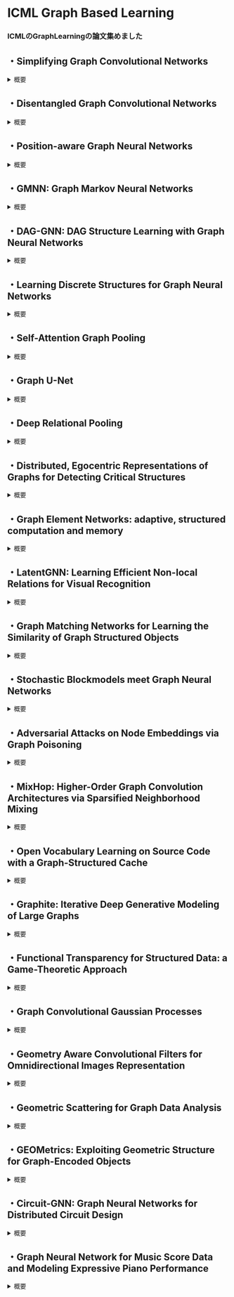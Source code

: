 # ICML Graph Based Learning

### ICMLのGraphLearningの論文集めました

## ・Simplifying Graph Convolutional Networks
<details><summary>概要</summary>
GCNは最近のDeepLearningアプローチからひらめきを得ている  
結果として、不必要な複雑性と計算量を引き継いでしまった  

##### 提案
SGCを提案  
継続的な非線形性を除き、連続した層の間の重み行列の崩壊を通して、上記のような過剰な複雑性を減らす  
理論的に結果として生じる線形モデルを分析し、固定されたlowpassfilterに一致する  

##### 実験
単純化が精度に対して負の影響を与えないことを示した  
さらに大きいデータセットに対して自然な解釈が可能となり、FastGCNより2桁分ぶんスピードアップした  
</details>

## ・Disentangled Graph Convolutional Networks

<details><summary>概要</summary>
既存のGraphデータに対するDLメソッドは潜在的な要素のもつれを無視している   
しかし潜在的な要素のもつれを解いた表現を学習することは非常に難しいし、GNNの研究で未開のままである  

##### 提案  
DisenGCN（disentangled graph convolutional network）という新しいGNNを提案  
もつれを解いたノード表現を学習する  
特に微分可能で帰納的学習と形式でそれぞれのエッジの構造の背後にあるfactorを参照するための新しい隣接ルーティングメカニズムを提案  
また理論的にroutingメカニズムの集合の性質を証明、そして実験的にもつれを解いた表現の学習の利点を示した。  

##### 実験
・Citeseer, Cora, and Pubmed for semi-supervised node  
・BlogCatalog, PPI, POS  for multi-label node classification  

#### future work  
もつれを解いたノード表現が、より包括的なGraphを表現するようなGraph全体に対して単一の表現を導くために利用されうるかどうかを調査する  
</details>

## ・Position-aware Graph Neural Networks

<details><summary>概要</summary>
・広範囲なgraph構造の中のnodeの位置をとらえたnode埋め込みを学習することはgraph上の多くの予測タスクで重要  
・既存のGNNのアーキテクチャはノードのposition/locationなどをとらえる能力が制限されている  

##### 提案  
・Position-aware Graph Neural Networks (PGNNs)を提案  
・Nodeのpositionを意識したノード埋め込みを計算する  
・アンカーノードのセットをsampling  
→それぞれのアンカーセットNodeとtaegetnodeとの距離を計算する  
→安価セット全体にわたり非線形距離重みを持つaggregation schemeを学習  

・P-GNNsの利点  
  ・帰納的  
  ・拡張可能  
  ・ノードの特徴情報を集める  

##### 実験  
・link prediction task	: Grid、Communities、PPI  
・community detection	: Communities、Emails、Protein  
</details>

## ・GMNN: Graph Markov Neural Networks
<details><summary>概要</summary>

relational dataによるsemi-supervisedなobject classificationの研究  

以下の両方で広範囲で研究されているrelational relational dataにおける基本的な問題に取り組む  
statistical relational learning (例 relational Markov networks)  
graph neural networks (例 graph convolutional networks)  

統計的関係モデルはCRFを通して効率よくオブジェクトラベルの関係をモデル化できる  
GNNはend-to-endな学習を通して効率的にオブジェクト表現を学習できる  


#### 提案
Graph Markov Neural Network (GMNN)  

統計的関係モデルとGNNの両方の利点を組み合わせた  
EMアルゴリズムによって効率的に学習し、CRFを持つオブジェクトラベルの同時分布をモデル化  
E-step  
GNNによりオブジェクトラベルの事後分布を予測するために効果的なオブジェクト表現を学習  
M-step  
別のGNNが局所的なラベルの依存関係をモデル化する  

#### 実験
object classification：Cora, Citeseer, Pubmed（SOTA）  
link classification：Cora, Citeseer, Pubmed  
unsupervised node representation learning：Bitcoin, Alphahe Bitcoin OTC（SOTA）  
</details>

## ・DAG-GNN: DAG Structure Learning with Graph Neural Networks
<details><summary>概要</summary>

接続の分布のサンプルから正確な有向非巡回Graph（DAG、たどっても自分のノードには戻らないGraph）を学習することは難しい  
それはGraphのノードの数において指数関数以上の探索空間があるためである（NP困難）  

#### 提案  
複雑な非線形マッピングをとらえる能力があるDLをモチベーションとして  
deep generative modelを提案し、様々な構成上の制約に対してDAGを学習させる  

Generative modelの中心で新しいGNNに基づいたvariational au-toencoder（DAG-GNN）を提案  
モデルの豊富なcapacityに加えて、ベクトル値の変数に加えて離散変数も自然に取り扱える  
GNNを使用することでパラメトリックモデルによって生成されたデータだけでなく、スカラー/ベクトルや連続/非連続などのデータにも対処することができる  

#### 実験  
dataset：Child, Alarm, Pigs, 線形と非線形のSEMsから生成された合成データ  

</details>

## ・Learning Discrete Structures for Graph Neural Networks
<details><summary>概要</summary>

GNNはdatapoint間のスパースかつ離散な依存関係を組み合わせることが利点  
しかし実際には現実世界のGraphはノイズがあり未完成なものがしばしばあるし、全部が利用できないことがある  

#### 提案  
Graphのエッジ上の個々の確率分布を学習する、に2つのレベルの課程を近似的に解決することで、Graph構造とGCNのパラメータを一緒に学数する  
不完全なGraphが与えられたときだけでなくGraphが使用できない時もGCNが適用できるようになる  

#### 実験  
node classification  
dataset:Wine Cancer Digits Citeseer Cora 20news FMA  
</details>

## ・Self-Attention Graph Pooling
<details><summary>概要</summary>

GCNやGNNの手法は改善され精度が向上してきた  
しかしGraphにおけるダウンサンプリングの手法はまだ難しく向上の余地がある  

#### 提案  
SAGPool（Self-Attention Graph Pooling）を提案  
self attentionベースのGraph Pooling  
比較的少ないパラメータ数でend to endで階層的なGraph表現を学習  
self attentionはそれぞれのノードを次の層まで残すか残さないかを見分けるために使用  
attentionスコアを計算するためのGraphConvをするのでノードの特徴とGraphトポロジーの2つを考慮したpooling methodを実現した  

#### 実験  
graph classification  
datasets:D&D, PROTEINS, NCI1, NCI109, FRANKENSTEIN  

</details>

## ・Graph U-Net
<details><summary>概要</summary>

CNNは画像上で自然に操作できる  
しかぎGraphは同じようにはいかず難しい  

画像は2次元の行使を持つGraphの特別なケースであり  
Graph埋め込みタスクはセグメンテーションのようなピクセルごとに予測するタスクと一致する  

U-netのようなenc-decアーキテクチャは多くの画素単位の予測タスクで応用されている一方でGraph データは同様の方法でうまくいかない  
この理由としてGraph上でのpoolとupsampleの操作が自然ではないことがあげられる  

#### 提案  
新しいGraph pool(gPool)とGraph Upsample(gUnopol)を提案  
gUnpoolはgPoolの逆を行う  
gUnpool層は、GgPool層で選択されたノード情報の位置を使用して、raphをもとの構造に修復する  
gPoolとgUnpoolを使用してU-net構成  

#### 実験  
node classification（dataset:Cora, Citeseer, Pubmed）  
graph classification（dataset:D&D, PROTEINS, COLLAB）  
既存のpool手法と比較して精度向上  

</details>

## ・Deep Relational Pooling
<details><summary>概要</summary>

・WeisfeilerLehman (WL) algorithm, graph Laplacians, and diffusionsをベースにそれらを超えたGNNの一般化に取り組む  

#### 提案  
・新しいRelational Pooling (RP)  
・有限かつ部分的に交換可能な理論からきている  
・Graphに対して最大限の表現力を持つframeworkを提供する  
・RPは既存のGraph表現と一緒に働く  
・元のWL isomorphism testより強力  
・GraphClassificationにおいてRNNやCNNのようなアーキテクチャに対して理論的に良いアプローチとして使用可能  

#### 実験  
・GraphClassification(datasets:HIV,MUV,Tox21)  

</details>

## ・Distributed, Egocentric Representations of Graphs for Detecting Critical Structures
<details><summary>概要</summary>

・graph emmbedding modelの重要な構造を見つける問題に取り組んだ  

・既存のgraph emmbedding modelは欠落している  
・global scaleにおいてタスクに特有な重要な構造を正確に検知する  

#### 提案  
・新しいGraph emmbedding model（Ego-CNNs）を提案  
・正確に重要な構造を効率よく見つけるego-centrcな方法を使用して、各層でego-convolutions convolutionsを行う  
・Ego-CNNはタスクモデルと一緒に訓練され、タスクに対する知識の説明/探索を助ける  
見つけた構造を視覚化できる  
・重要な構造を調査することはタスク予測の背後にある理由を説明することを助けてbioinformatics, cheminformatics, social network analysis等の多くの分野で重要な新しい知識の発見につながる  


#### 実験  
・Graph Classification（datasets:MUTAG,PTC,PROTEINS,NCI1, IMDB(B),IMDB(M),REDDIT(B),COLLAB）  
・Visualization of Critical Structures  
（Alkanes vs. Alcohols、Reddit）  

</details>

## ・Graph Element Networks: adaptive, structured computation and memory
<details><summary>概要</summary>
・先天的なGraphの構造がない場合の空間的な処理をモデル化するGNNに取り組む  

#### 提案  
・graph element networks (GENs)を提案  
・有限要素解析と同様に、GNNのノードを空間的な場所に割り当てて、空間を超えて定義された初期特性と同じ空間の結果特性の間の関係をモデル化するためのGraph上で定義された計算プロセスを使用する  
・GNNを計算上の基盤として使用し、接続に加え空間的なノードの位置が空間の最も複雑な部分に注目し最適化させる  
・さらにこの表現戦略は学習された入出力の関係が潜在空間のサイズを超えて一般化することを可能にし、accに対してprecision, trading computationの異なるレベルで同じモデルを走らせることができる  

#### 実験  
・traditional PDE problem(Omnipush data set)  
・a physical prediction problem from robotics  
・learning to predict scene images from novel viewpoints  

</details>

## ・LatentGNN: Learning Efficient Non-local Relations for Visual Recognition
<details><summary>概要</summary>
</details>

## ・Graph Matching Networks for Learning the Similarity of Graph Structured Objects
<details><summary>概要</summary>
</details>

## ・Stochastic Blockmodels meet Graph Neural Networks
<details><summary>概要</summary>
</details>

## ・Adversarial Attacks on Node Embeddings via Graph Poisoning
<details><summary>概要</summary>
</details>

## ・MixHop: Higher-Order Graph Convolution Architectures via Sparsified Neighborhood Mixing
<details><summary>概要</summary>
</details>

## ・Open Vocabulary Learning on Source Code with a Graph-Structured Cache
<details><summary>概要</summary>
</details>

## ・Graphite: Iterative Deep Generative Modeling of Large Graphs
<details><summary>概要</summary>
</details>

## ・Functional Transparency for Structured Data: a Game-Theoretic Approach
<details><summary>概要</summary>
</details>

## ・Graph Convolutional Gaussian Processes
<details><summary>概要</summary>
</details>

## ・Geometry Aware Convolutional Filters for Omnidirectional Images Representation
<details><summary>概要</summary>
</details>

## ・Geometric Scattering for Graph Data Analysis
<details><summary>概要</summary>
</details>

## ・GEOMetrics: Exploiting Geometric Structure for Graph-Encoded Objects
<details><summary>概要</summary>
</details>

## ・Circuit-GNN: Graph Neural Networks for Distributed Circuit Design
<details><summary>概要</summary>
</details>

## ・Graph Neural Network for Music Score Data and Modeling Expressive Piano Performance
<details><summary>概要</summary>
</details>
